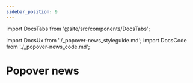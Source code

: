 ```yaml
---
sidebar_position: 9
---
```


import DocsTabs from '@site/src/components/DocsTabs';

import DocsUx from './\_popover-news_styleguide.md';
import DocsCode from './\_popover-news_code.md';

# Popover news

<DocsTabs styleguide={DocsUx} code={DocsCode} />
